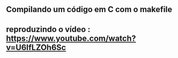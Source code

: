 ## Compilando um código em C com o makefile

## reproduzindo o vídeo : https://www.youtube.com/watch?v=U6IfLZOh6Sc